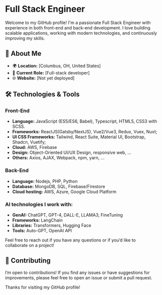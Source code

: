 # Full Stack Engineer

Welcome to my GitHub profile! I'm a passionate Full Stack Engineer with experience in both front-end and back-end development. I love building scalable applications, working with modern technologies, and continuously improving my skills.

## 🚀 About Me

- 🌍 **Location:** [Columbus, OH, United States]
- 💼 **Current Role:** [Full-stack developer]
- 🌐 **Website:** [Not yet deployed]

## 🛠️ Technologies & Tools

### Front-End
- **Language:** JavaScript (ES5/ES6, Babel), Typescript, HTML5, CSS3 with SCSS.
- **Frameworks:** ReactJS(Gatsby/NextJS), Vue2/Vue3, Redux, Vuex, Nuxt;
- **UI CSS Frameworks:** Tailwind, React Suite, Material UI, Bootstrap, Shadcn, Vuetify;
- **Cloud:** AWS, Firebase
- **Design:** Object-Oriented UI/UX Design, responsive web, …
- **Others:** Axios, AJAX, Webpack, npm, yarn, …

### Back-End
- **Language:** Nodejs, PHP, Python
- **Database:** MongoDB, SQL, Firebase/Firestore
- **Cloud hosting:** AWS, Azure, Google Cloud Platform

### AI technologies I work with:
- **GenAI:** ChatGPT, GPT-4, DALL-E, LLAMA3, FineTuning
- **Frameworks:** LangChain
- **Libraries:** Transformers, Hugging Face
- **Tools:** Auto-GPT, OpenAI API

Feel free to reach out if you have any questions or if you’d like to collaborate on a project!

## 🤝 Contributing

I’m open to contributions! If you find any issues or have suggestions for improvements, please feel free to open an issue or submit a pull request. 

Thanks for visiting my GitHub profile!
